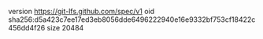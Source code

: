version https://git-lfs.github.com/spec/v1
oid sha256:d5a423c7ee17ed3eb8056dde6496222940e16e9332bf753cf18422c456dd4f26
size 20484

